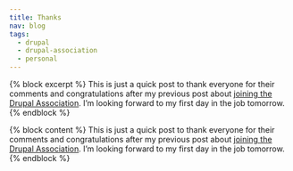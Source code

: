```yaml
---
title: Thanks
nav: blog
tags:
  - drupal
  - drupal-association
  - personal
---
```

{% block excerpt %}
This is just a quick post to thank everyone for their comments and congratulations after my previous post about [joining the Drupal Association](/blog/drupal-association/). I’m looking forward to my first day in the job tomorrow.
{% endblock %}

{% block content %}
This is just a quick post to thank everyone for their comments and congratulations after my previous post about [joining the Drupal Association](/blog/drupal-association/). I’m looking forward to my first day in the job tomorrow.
{% endblock %}
